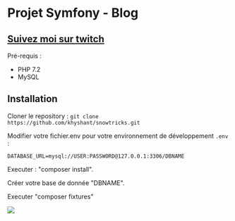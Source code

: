 Projet Symfony - Blog
=====================

[Suivez moi sur twitch](https://www.twitch.tv/toham)
---------------------

Pré-requis :
* PHP 7.2
* MySQL

Installation
------------

Cloner le repository : `git clone https://github.com/khyshant/snowtricks.git`

Modifier votre fichier.env pour votre environnement de développement `.env` :
```dotenv
DATABASE_URL=mysql://USER:PASSWORD@127.0.0.1:3306/DBNAME
```

Executer : "composer install".

Créer votre base de donnée "DBNAME".

Executer "composer fixtures"

<a href="https://codeclimate.com/github/khyshant/snowtricks/maintainability"><img src="https://api.codeclimate.com/v1/badges/cc1ff4eee53f7223adbd/maintainability" /></a>